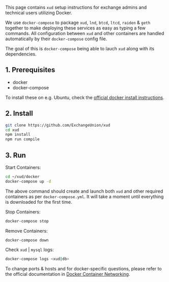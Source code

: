 This page contains `xud` setup instructions for exchange admins and technical users utilizing Docker.

We use `docker-compose` to package `xud`, `lnd`, `btcd`, `ltcd`, `raiden` & `geth` together to make deploying these services as easy as typing a few commands. All configuration between `xud` and other containers are handled automatically by their `docker-compose` config file.

The goal of this is `docker-compose` being able to lauch `xud` along with its dependencies.

## 1. Prerequisites

* docker
* docker-compose

To install these on e.g. Ubuntu, check the [official docker install instructions](https://docs.docker.com/install/linux/docker-ce/ubuntu/).

## 2. Install

```bash
git clone https://github.com/ExchangeUnion/xud
cd xud
npm install
npm run compile
```

## 3. Run

Start Containers:

```bash
cd ~/xud/docker
docker-compose up -d
```

The above command should create and launch both `xud` and other required containers as per `docker-compose.yml`. It will take a moment until everything is downloaded for the first time.

Stop Containers:

```bash
docker-compose stop
```

Remove Containers:

```bash
docker-compose down
```

Check `xud` | `mysql` logs:

```bash
docker-compose logs <xud|db>
```

To change ports & hosts and for docker-specific questions, please refer to the official documentation in [Docker Container Networking](https://docs.docker.com/config/containers/container-networking/).
